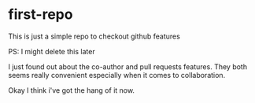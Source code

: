 # first-repo
This is just a simple repo to checkout github features

PS: I might delete this later

I just found out about the co-author and pull requests features. They both seems really convenient especially when it comes to collaboration.

Okay I think i've got the hang of it now.
